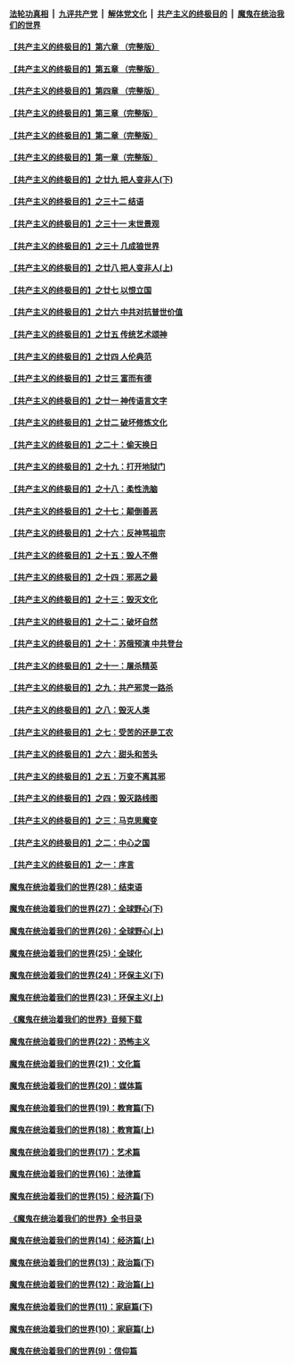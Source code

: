####  [法轮功真相](../../../../basic/blob/master/README.md?t=04262301) &nbsp;|&nbsp; [九评共产党](../../../../9ping.md/blob/master/README.md?t=04262301) &nbsp;|&nbsp; [解体党文化](../../../../jtdwh.md/blob/master/README.md?t=04262301)  &nbsp;|&nbsp; [共产主义的终极目的](../../../../gczydzjmd.md/blob/master/README.md?t=04262301) &nbsp;|&nbsp; [魔鬼在统治我们的世界](../../../../mgztzwmdsj.md/blob/master/README.md?t=04262301) 

#### [【共产主义的终极目的】第六章 （完整版）](../pages/nsc422/n11428913.md?t=04262301) 

#### [【共产主义的终极目的】第五章 （完整版）](../pages/nsc422/n11428912.md?t=04262301) 

#### [【共产主义的终极目的】第四章 （完整版）](../pages/nsc422/n11428907.md?t=04262301) 

#### [【共产主义的终极目的】第三章（完整版）](../pages/nsc422/n11428848.md?t=04262301) 

#### [【共产主义的终极目的】第二章（完整版）](../pages/nsc422/n11428831.md?t=04262301) 

#### [【共产主义的终极目的】第一章（完整版）](../pages/nsc422/n11417651.md?t=04262301) 

#### [【共产主义的终极目的】之廿九 把人变非人(下)](../pages/nsc422/n11344140.md?t=04262301) 

#### [【共产主义的终极目的】之三十二 结语](../pages/nsc422/n11360535.md?t=04262301) 

#### [【共产主义的终极目的】之三十一 末世景观](../pages/nsc422/n11351129.md?t=04262301) 

#### [【共产主义的终极目的】之三十 几成狼世界](../pages/nsc422/n11348280.md?t=04262301) 

#### [【共产主义的终极目的】之廿八 把人变非人(上)](../pages/nsc422/n11340492.md?t=04262301) 

#### [【共产主义的终极目的】之廿七 以恨立国](../pages/nsc422/n11336944.md?t=04262301) 

#### [【共产主义的终极目的】之廿六 中共对抗普世价值](../pages/nsc422/n11324785.md?t=04262301) 

#### [【共产主义的终极目的】之廿五 传统艺术颂神](../pages/nsc422/n11296396.md?t=04262301) 

#### [【共产主义的终极目的】之廿四 人伦典范](../pages/nsc422/n11296397.md?t=04262301) 

#### [【共产主义的终极目的】之廿三 富而有德](../pages/nsc422/n11283598.md?t=04262301) 

#### [【共产主义的终极目的】之廿一 神传语言文字](../pages/nsc422/n11263265.md?t=04262301) 

#### [【共产主义的终极目的】之廿二 破坏修炼文化](../pages/nsc422/n11245728.md?t=04262301) 

#### [【共产主义的终极目的】之二十：偷天换日](../pages/nsc422/n11238846.md?t=04262301) 

#### [【共产主义的终极目的】之十九：打开地狱门](../pages/nsc422/n11206376.md?t=04262301) 

#### [【共产主义的终极目的】之十八：柔性洗脑](../pages/nsc422/n11199994.md?t=04262301) 

#### [【共产主义的终极目的】之十七：颠倒善恶](../pages/nsc422/n11179782.md?t=04262301) 

#### [【共产主义的终极目的】之十六：反神骂祖宗](../pages/nsc422/n11166798.md?t=04262301) 

#### [【共产主义的终极目的】之十五：毁人不倦](../pages/nsc422/n11166792.md?t=04262301) 

#### [【共产主义的终极目的】之十四：邪恶之最](../pages/nsc422/n11150249.md?t=04262301) 

#### [【共产主义的终极目的】之十三：毁灭文化](../pages/nsc422/n11135227.md?t=04262301) 

#### [【共产主义的终极目的】之十二：破坏自然](../pages/nsc422/n11135214.md?t=04262301) 

#### [【共产主义的终极目的】之十：苏俄预演 中共登台](../pages/nsc422/n11118424.md?t=04262301) 

#### [【共产主义的终极目的】之十一：屠杀精英](../pages/nsc422/n11118442.md?t=04262301) 

#### [【共产主义的终极目的】之九：共产邪灵一路杀](../pages/nsc422/n11114139.md?t=04262301) 

#### [【共产主义的终极目的】之八：毁灭人类](../pages/nsc422/n11108503.md?t=04262301) 

#### [【共产主义的终极目的】之七：受苦的还是工农](../pages/nsc422/n11101809.md?t=04262301) 

#### [【共产主义的终极目的】之六：甜头和苦头](../pages/nsc422/n11096971.md?t=04262301) 

#### [【共产主义的终极目的】之五：万变不离其邪](../pages/nsc422/n11091285.md?t=04262301) 

#### [【共产主义的终极目的】之四：毁灭路线图](../pages/nsc422/n11086284.md?t=04262301) 

#### [【共产主义的终极目的】之三：马克思魔变](../pages/nsc422/n11061941.md?t=04262301) 

#### [【共产主义的终极目的】之二：中心之国](../pages/nsc422/n11047728.md?t=04262301) 

#### [【共产主义的终极目的】之一：序言](../pages/nsc422/n11086077.md?t=04262301) 

#### [魔鬼在统治着我们的世界(28)：结束语](../pages/nsc422/n10936246.md?t=04262301) 

#### [魔鬼在统治着我们的世界(27)：全球野心(下)](../pages/nsc422/n10928319.md?t=04262301) 

#### [魔鬼在统治着我们的世界(26)：全球野心(上)](../pages/nsc422/n10900318.md?t=04262301) 

#### [魔鬼在统治着我们的世界(25)：全球化](../pages/nsc422/n10788205.md?t=04262301) 

#### [魔鬼在统治着我们的世界(24)：环保主义(下)](../pages/nsc422/n10695307.md?t=04262301) 

#### [魔鬼在统治着我们的世界(23)：环保主义(上)](../pages/nsc422/n10688613.md?t=04262301) 

#### [《魔鬼在统治着我们的世界》音频下载](../pages/nsc422/n10635553.md?t=04262301) 

#### [魔鬼在统治着我们的世界(22)：恐怖主义](../pages/nsc422/n10614727.md?t=04262301) 

#### [魔鬼在统治着我们的世界(21)：文化篇](../pages/nsc422/n10597706.md?t=04262301) 

#### [魔鬼在统治着我们的世界(20)：媒体篇](../pages/nsc422/n10586579.md?t=04262301) 

#### [魔鬼在统治着我们的世界(19)：教育篇(下)](../pages/nsc422/n10564808.md?t=04262301) 

#### [魔鬼在统治着我们的世界(18)：教育篇(上)](../pages/nsc422/n10526970.md?t=04262301) 

#### [魔鬼在统治着我们的世界(17)：艺术篇](../pages/nsc422/n10499093.md?t=04262301) 

#### [魔鬼在统治着我们的世界(16)：法律篇](../pages/nsc422/n10485969.md?t=04262301) 

#### [魔鬼在统治着我们的世界(15)：经济篇(下)](../pages/nsc422/n10469975.md?t=04262301) 

#### [《魔鬼在统治着我们的世界》全书目录](../pages/nsc422/n10464261.md?t=04262301) 

#### [魔鬼在统治着我们的世界(14)：经济篇(上)](../pages/nsc422/n10457370.md?t=04262301) 

#### [魔鬼在统治着我们的世界(13)：政治篇(下)](../pages/nsc422/n10448270.md?t=04262301) 

#### [魔鬼在统治着我们的世界(12)：政治篇(上)](../pages/nsc422/n10444576.md?t=04262301) 

#### [魔鬼在统治着我们的世界(11)：家庭篇(下)](../pages/nsc422/n10440961.md?t=04262301) 

#### [魔鬼在统治着我们的世界(10)：家庭篇(上)](../pages/nsc422/n10435448.md?t=04262301) 

#### [魔鬼在统治着我们的世界(9)：信仰篇](../pages/nsc422/n10432159.md?t=04262301) 

